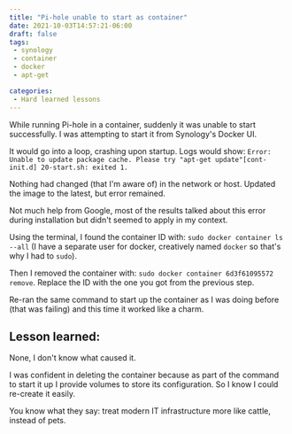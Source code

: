 ```yaml
---
title: "Pi-hole unable to start as container"
date: 2021-10-03T14:57:21-06:00
draft: false
tags:
 - synology
 - container
 - docker
 - apt-get

categories:
 - Hard learned lessons
---
```

While running Pi-hole in a container, suddenly it was unable to start successfully. I was attempting to start it 
from Synology's Docker UI.

It would go into a loop, crashing upon startup. Logs would show:
`Error: Unable to update package cache. Please try "apt-get update"[cont-init.d] 20-start.sh: exited 1.`

Nothing had changed (that I'm aware of) in the network or host. Updated the image to the latest, but error remained.

Not much help from Google, most of the results talked about this error during installation but didn't seemed to 
apply in my context.

Using the terminal, I found the container ID with: `sudo docker container ls --all` (I have a separate user 
for docker, creatively named `docker` so that's why I had to `sudo`).

Then I removed the container with: `sudo docker container 6d3f61095572 remove`. Replace the ID with the one you got 
from the previous step.

Re-ran the same command to start up the container as I was doing before (that was failing) and this time it worked 
like a charm.

## Lesson learned:
None, I don't know what caused it. 

I was confident in deleting the container because as part of the command to  start it up I provide volumes to store 
its configuration. So I know I could re-create it easily.

You know what they say: treat modern IT infrastructure more like cattle, instead of pets.